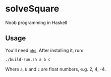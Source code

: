 # solveSquare
Noob programming in Haskell

## Usage  
You'll need [`ghc`](https://www.haskell.org/get-started/#set-up-a-haskell-development-environment). After installing it, run:  
```bash
./build-run.sh a b c
```  
Where `a`, `b` and `c` are float numbers, e.g. 2, 4, -4.
